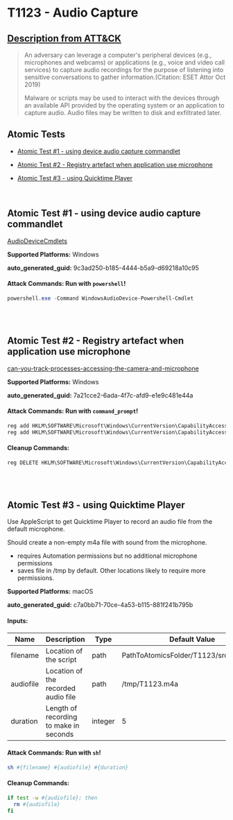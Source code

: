 # T1123 - Audio Capture
## [Description from ATT&CK](https://attack.mitre.org/techniques/T1123)
<blockquote>

An adversary can leverage a computer's peripheral devices (e.g., microphones and webcams) or applications (e.g., voice and video call services) to capture audio recordings for the purpose of listening into sensitive conversations to gather information.(Citation: ESET Attor Oct 2019)

Malware or scripts may be used to interact with the devices through an available API provided by the operating system or an application to capture audio. Audio files may be written to disk and exfiltrated later.

</blockquote>

## Atomic Tests

- [Atomic Test #1 - using device audio capture commandlet](#atomic-test-1---using-device-audio-capture-commandlet)

- [Atomic Test #2 - Registry artefact when application use microphone](#atomic-test-2---registry-artefact-when-application-use-microphone)

- [Atomic Test #3 - using Quicktime Player](#atomic-test-3---using-quicktime-player)


<br/>

## Atomic Test #1 - using device audio capture commandlet
[AudioDeviceCmdlets](https://github.com/cdhunt/WindowsAudioDevice-Powershell-Cmdlet)

**Supported Platforms:** Windows


**auto_generated_guid:** 9c3ad250-b185-4444-b5a9-d69218a10c95






#### Attack Commands: Run with `powershell`! 


```powershell
powershell.exe -Command WindowsAudioDevice-Powershell-Cmdlet
```






<br/>
<br/>

## Atomic Test #2 - Registry artefact when application use microphone
[can-you-track-processes-accessing-the-camera-and-microphone](https://svch0st.medium.com/can-you-track-processes-accessing-the-camera-and-microphone-7e6885b37072)

**Supported Platforms:** Windows


**auto_generated_guid:** 7a21cce2-6ada-4f7c-afd9-e1e9c481e44a






#### Attack Commands: Run with `command_prompt`! 


```cmd
reg add HKLM\SOFTWARE\Microsoft\Windows\CurrentVersion\CapabilityAccessManager\ConsentStore\microphone\NonPackaged\C:#Windows#Temp#atomic.exe /v LastUsedTimeStart /t REG_BINARY /d a273b6f07104d601 /f
reg add HKLM\SOFTWARE\Microsoft\Windows\CurrentVersion\CapabilityAccessManager\ConsentStore\microphone\NonPackaged\C:#Windows#Temp#atomic.exe /v LastUsedTimeStop /t REG_BINARY /d 96ef514b7204d601 /f
```

#### Cleanup Commands:
```cmd
reg DELETE HKLM\SOFTWARE\Microsoft\Windows\CurrentVersion\CapabilityAccessManager\ConsentStore\microphone\NonPackaged\C:#Windows#Temp#atomic.exe /f
```





<br/>
<br/>

## Atomic Test #3 - using Quicktime Player
Use AppleScript to get Quicktime Player to record an audio file from the default microphone.

Should create a non-empty m4a file with sound from the microphone.

- requires Automation permissions but no additional microphone permissions
- saves file in /tmp by default. Other locations likely to require more permissions.

**Supported Platforms:** macOS


**auto_generated_guid:** c7a0bb71-70ce-4a53-b115-881f241b795b





#### Inputs:
| Name | Description | Type | Default Value |
|------|-------------|------|---------------|
| filename | Location of the script | path | PathToAtomicsFolder/T1123/src/T1123.sh|
| audiofile | Location of the recorded audio file | path | /tmp/T1123.m4a|
| duration | Length of recording to make in seconds | integer | 5|


#### Attack Commands: Run with `sh`! 


```sh
sh #{filename} #{audiofile} #{duration}
```

#### Cleanup Commands:
```sh
if test -w #{audiofile}; then
  rm #{audiofile}
fi
```





<br/>
